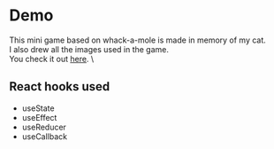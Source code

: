 # Demo
This mini game based on whack-a-mole is made in memory of my cat. \
I also drew all the images used in the game. \
You check it out [here](https://debccheng.com/boop-a-cat/). \

## React hooks used
* useState
* useEffect
* useReducer
* useCallback

